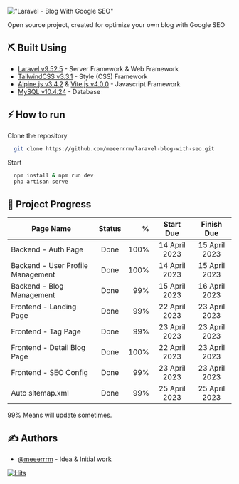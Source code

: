 !["Laravel - Blog With Google SEO"](https://repository-images.githubusercontent.com/627847009/1e9975fa-98d5-491f-ac49-53fbbd42cf8e)

Open source project, created for optimize your own blog with Google SEO



## ⛏️ Built Using <a name = "built_using"></a>
- [Laravel v9.52.5](https://laravel.com/) - Server Framework & Web Framework
- [TailwindCSS v3.3.1](https://tailwindcss.com/) - Style (CSS) Framework
- [Alpine.js v3.4.2](https://alpinejs.dev/) & [Vite.js v4.0.0](https://vitejs.dev/) - Javascript Framework
- [MySQL v10.4.24](https://www.mysql.com/) - Database

## ⚡ How to run

Clone the repository

```bash
  git clone https://github.com/meeerrrm/laravel-blog-with-seo.git
```
Start
```bash
  npm install & npm run dev
  php artisan serve
```

## 📝 Project Progress <a name = "project_progress"></a>
| Page Name        | Status           | %  | Start Due | Finish Due |
| ---------------- |:----------------:| ------:|:----------------:|:----------------:|
| Backend - Auth Page | Done | 100% | 14 April 2023 | 15 April 2023 |
| Backend - User Profile Management | Done | 100% | 14 April 2023 | 15 April 2023 |
| Backend - Blog Management| Done | 99% | 15 April 2023 | 16 April 2023 |
| Frontend - Landing Page | Done | 99% | 22 April 2023 | 23 April 2023 |
| Frontend - Tag Page | Done | 99% | 23 April 2023 | 23 April 2023 |
| Frontend - Detail Blog Page | Done | 100% | 22 April 2023 | 23 April 2023 |
| Frontend - SEO Config | Done |  99%| 23 April 2023 | 23 April 2023 |
| Auto sitemap.xml | Done |  99%| 25 April 2023 | 25 April 2023 |

99% Means will update sometimes.

## ✍️ Authors <a name = "authors"></a>
- [@meeerrrm](https://github.com/meeerrrm) - Idea & Initial work

[![Hits](https://hits.seeyoufarm.com/api/count/incr/badge.svg?url=https%3A%2F%2Fgithub.com%2Fmeeerrrm%2Flaravel-blog-with-seo&count_bg=%2379C83D&title_bg=%23555555&icon=awesomelists.svg&icon_color=%23E7E7E7&title=LOOK&edge_flat=false)](https://hits.seeyoufarm.com)
